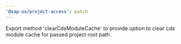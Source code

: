 ```yaml
---
'@sap-ux/project-access': patch
---
```


Export method 'clearCdsModuleCache' to provide option to clear cds module cache for passed project root path.
